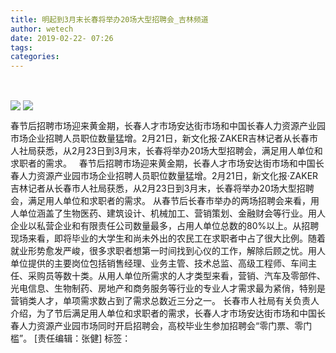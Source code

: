 ```yaml
---
title: 明起到3月末长春将举办20场大型招聘会_吉林频道
author: wetech
date: 2019-02-22- 07:26
tags: 
categories: 
---
```

 
<!-- more -->
                
<img align="center" border="0" src="http://p0.ifengimg.com/a/2019_08/389cb5e03ce6989_size206_w692_h340.jpg" />
                
<img align="center" border="0" src="http://p2.ifengimg.com/a/2016/0810/204c433878d5cf9size1_w16_h16.png" />
            
春节后招聘市场迎来黄金期，长春人才市场安达街市场和中国长春人力资源产业园市场企业招聘人员职位数量猛增。2月21日，新文化报·ZAKER吉林记者从长春市人社局获悉，从2月23日到3月末，长春将举办20场大型招聘会，满足用人单位和求职者的需求。
 
春节后招聘市场迎来黄金期，长春人才市场安达街市场和中国长春人力资源产业园市场企业招聘人员职位数量猛增。2月21日，新文化报·ZAKER吉林记者从长春市人社局获悉，从2月23日到3月末，长春将举办20场大型招聘会，满足用人单位和求职者的需求。
从春节后长春市举办的两场招聘会来看，用人单位涵盖了生物医药、建筑设计、机械加工、营销策划、金融财会等行业。用人企业以私营企业和有限责任公司数量最多，占用人单位总数的80%以上。从招聘现场来看，即将毕业的大学生和尚未外出的农民工在求职者中占了很大比例。随着就业形势愈发严峻，很多求职者想第一时间找到心仪的工作，解除后顾之忧。用人单位提供的主要岗位包括销售经理、业务主管、技术总监、高级工程师、车间主任、采购员等数十类。从用人单位所需求的人才类型来看，营销、汽车及零部件、光电信息、生物制药、房地产和商务服务等行业的专业人才需求最为紧俏，特别是营销类人才，单项需求数占到了需求总数近三分之一。
长春市人社局有关负责人介绍，为了节后满足用人单位和求职者的需求，长春人才市场安达街市场和中国长春人力资源产业园市场同时开启招聘会，高校毕业生参加招聘会“零门票、零门槛”。
[责任编辑：张健]
标签：
 
 
             
